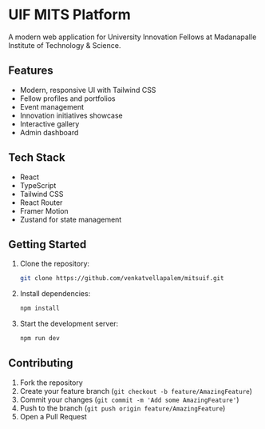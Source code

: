 # UIF MITS Platform

A modern web application for University Innovation Fellows at Madanapalle Institute of Technology & Science.

## Features

- Modern, responsive UI with Tailwind CSS
- Fellow profiles and portfolios
- Event management
- Innovation initiatives showcase
- Interactive gallery
- Admin dashboard

## Tech Stack

- React
- TypeScript
- Tailwind CSS
- React Router
- Framer Motion
- Zustand for state management

## Getting Started

1. Clone the repository:
   ```bash
   git clone https://github.com/venkatvellapalem/mitsuif.git
   ```

2. Install dependencies:
   ```bash
   npm install
   ```

3. Start the development server:
   ```bash
   npm run dev
   ```

## Contributing

1. Fork the repository
2. Create your feature branch (`git checkout -b feature/AmazingFeature`)
3. Commit your changes (`git commit -m 'Add some AmazingFeature'`)
4. Push to the branch (`git push origin feature/AmazingFeature`)
5. Open a Pull Request
